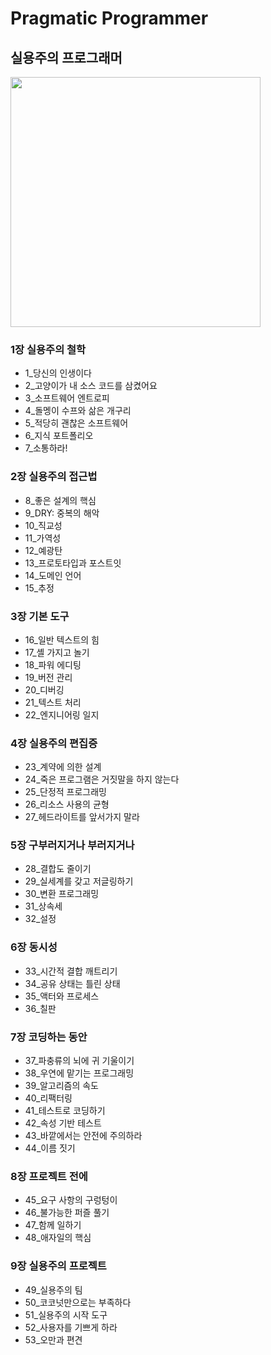 # Pragmatic Programmer

## 실용주의 프로그래머

<img src="https://user-images.githubusercontent.com/81678439/179149688-f43d17b4-010b-4f9c-8f68-8896c78b305c.jpeg" width="400"/>

### 1장 실용주의 철학

- 1_당신의 인생이다
- 2_고양이가 내 소스 코드를 삼켰어요
- 3_소프트웨어 엔트로피
- 4_돌멩이 수프와 삶은 개구리
- 5_적당히 괜찮은 소프트웨어
- 6_지식 포트폴리오
- 7_소통하라!

### 2장 실용주의 접근법

- 8_좋은 설계의 핵심
- 9_DRY: 중복의 해악
- 10_직교성
- 11_가역성
- 12_예광탄
- 13_프로토타입과 포스트잇
- 14_도메인 언어
- 15_추정

### 3장 기본 도구

- 16_일반 텍스트의 힘
- 17_셸 가지고 놀기
- 18_파워 에디팅
- 19_버전 관리
- 20_디버깅
- 21_텍스트 처리
- 22_엔지니어링 일지

### 4장 실용주의 편집증

- 23_계약에 의한 설계
- 24_죽은 프로그램은 거짓말을 하지 않는다
- 25_단정적 프로그래밍
- 26_리소스 사용의 균형
- 27_헤드라이트를 앞서가지 말라

### 5장 구부러지거나 부러지거나

- 28_결합도 줄이기
- 29_실세계를 갖고 저글링하기
- 30_변환 프로그래밍
- 31_상속세
- 32_설정

### 6장 동시성

- 33_시간적 결합 깨트리기
- 34_공유 상태는 틀린 상태
- 35_액터와 프로세스
- 36_칠판

### 7장 코딩하는 동안

- 37_파충류의 뇌에 귀 기울이기
- 38_우연에 맡기는 프로그래밍
- 39_알고리즘의 속도
- 40_리팩터링
- 41_테스트로 코딩하기
- 42_속성 기반 테스트
- 43_바깥에서는 안전에 주의하라
- 44_이름 짓기

### 8장 프로젝트 전에

- 45_요구 사항의 구렁텅이
- 46_불가능한 퍼즐 풀기
- 47_함께 일하기
- 48_애자일의 핵심

### 9장 실용주의 프로젝트

- 49_실용주의 팀
- 50_코코넛만으로는 부족하다
- 51_실용주의 시작 도구
- 52_사용자를 기쁘게 하라
- 53_오만과 편견
